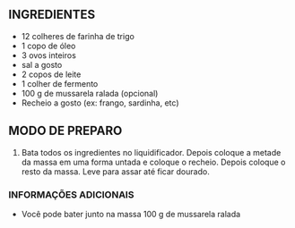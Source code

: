 ## INGREDIENTES

- 12 colheres de farinha de trigo
- 1 copo de óleo
- 3 ovos inteiros
- sal a gosto
- 2 copos de leite
- 1 colher de fermento
- 100 g de mussarela ralada (opcional)
- Recheio a gosto (ex: frango, sardinha, etc)

## MODO DE PREPARO

1. Bata todos os ingredientes no liquidificador. Depois coloque a metade da massa em uma forma untada e coloque o recheio. Depois coloque o resto da massa. Leve para assar até ficar dourado.

### INFORMAÇÕES ADICIONAIS

- Você pode bater junto na massa 100 g de mussarela ralada
